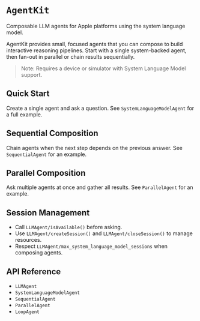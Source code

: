# ``AgentKit``

Composable LLM agents for Apple platforms using the system language model.

AgentKit provides small, focused agents that you can compose to build
interactive reasoning pipelines. Start with a single system-backed agent,
then fan-out in parallel or chain results sequentially.

> Note: Requires a device or simulator with System Language Model support.

## Quick Start

Create a single agent and ask a question. See ``SystemLanguageModelAgent`` for a full example.

## Sequential Composition

Chain agents when the next step depends on the previous answer. See ``SequentialAgent`` for an example.

## Parallel Composition

Ask multiple agents at once and gather all results. See ``ParallelAgent`` for an example.

## Session Management

- Call ``LLMAgent/isAvailable()`` before asking.
- Use ``LLMAgent/createSession()`` and ``LLMAgent/closeSession()`` to manage resources.
- Respect ``LLMAgent/max_system_language_model_sessions`` when composing agents.

## API Reference

- ``LLMAgent``
- ``SystemLanguageModelAgent``
- ``SequentialAgent``
- ``ParallelAgent``
 - ``LoopAgent``
